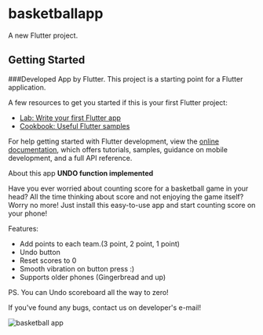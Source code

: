 # basketballapp

A new Flutter project.

## Getting Started
###Developed App by Flutter.
This project is a starting point for a Flutter application.

A few resources to get you started if this is your first Flutter project:

- [Lab: Write your first Flutter app](https://docs.flutter.dev/get-started/codelab)
- [Cookbook: Useful Flutter samples](https://docs.flutter.dev/cookbook)

For help getting started with Flutter development, view the
[online documentation](https://docs.flutter.dev/), which offers tutorials,
samples, guidance on mobile development, and a full API reference.

About this app
****UNDO function implemented****

Have you ever worried about counting score for a basketball game in your head? All the time thinking about score and not enjoying the game itself? Worry no more! Just install this easy-to-use app and start counting score on your phone!

Features:
- Add points to each team.(3 point, 2 point, 1 point)
- Undo button
- Reset scores to 0
- Smooth vibration on button press :)
- Supports older phones (Gingerbread and up)

PS. You can Undo scoreboard all the way to zero!

If you've found any bugs, contact us on developer's e-mail!



![basketball app](https://user-images.githubusercontent.com/62766443/232251659-d3696299-29f3-4b9c-bdf5-ffd9a021879b.png)
